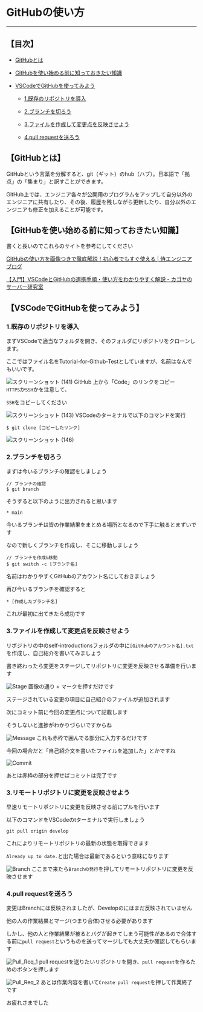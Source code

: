 # GitHubの使い方

---

## 【目次】

- [GitHubとは](#GitHubとは)

- [GitHubを使い始める前に知っておきたい知識](#GitHubを使い始める前に知っておきたい知識)

- [VSCodeでGitHubを使ってみよう](#VSCodeでGitHubを使ってみよう)
  
  - [1.既存のリポジトリを導入](#1既存のリポジトリを導入)
  
  - [2.ブランチを切ろう](#2ブランチを切ろう)
  
  - [3.ファイルを作成して変更点を反映させよう](#3ファイルを作成して変更点を反映させよう)
  
  - [4.pull requestを送ろう](#4pull-requestを送ろう)

## 【GitHubとは】

GitHubという言葉を分解すると、git（ギット）のhub（ハブ）。日本語で「拠点」の「集まり」と訳すことができます。

GitHub上では、エンジニア各々が公開用のプログラムをアップして自分以外のエンジニアに共有したり、その後、履歴を残しながら更新したり、自分以外のエンジニアも修正を加えることが可能です。

## 【GitHubを使い始める前に知っておきたい知識】

書くと長いのでこれらのサイトを参考にしてください

[GitHubの使い方を画像つきで徹底解説！初心者でもすぐ使える | 侍エンジニアブログ](https://www.sejuku.net/blog/73468)  

[【入門】VSCodeとGitHubの連携手順・使い方をわかりやすく解説 - カゴヤのサーバー研究室](https://www.kagoya.jp/howto/rentalserver/webtrend/vscode/)

## 【VSCodeでGitHubを使ってみよう】

### 1.既存のリポジトリを導入

まずVSCodeで適当なフォルダを開き、そのフォルダにリポジトリをクローンします。

ここではファイル名をTutorial-for-Github-Testとしていますが、名前はなんでもいいです。

![スクリーンショット (141)](https://github.com/user-attachments/assets/96665de1-40e3-4827-bca0-7ded8af5e4b6)
GitHub 上から「Code」のリンクをコピー  
`HTTPS`か`SSH`かを注意して、

`SSH`をコピーしてください

![スクリーンショット (143)](https://github.com/user-attachments/assets/ecf8db88-2f95-4351-8bdb-0f2171ebab1a)
VSCodeのターミナルで以下のコマンドを実行

```
$ git clone [コピーしたリンク]
```

![スクリーンショット (146)](https://github.com/user-attachments/assets/c1e95c4e-5228-47e9-919f-d1ab82b3fb77)
### 2.ブランチを切ろう

まずは今いるブランチの確認をしましょう

```git
// ブランチの確認
$ git branch
```

そうすると以下のように出力されると思います

```git
* main
```

今いるブランチは皆の作業結果をまとめる場所となるので下手に触るとまずいです

なので新しくブランチを作成し、そこに移動しましょう

```git
// ブランチを作成&移動
$ git switch -c [ブランチ名]
```

名前はわかりやすくGitHubのアカウント名にしておきましょう

再び今いるブランチを確認すると

```git
* [作成したブランチ名]
```

これが最初に出てきたら成功です

### 3.ファイルを作成して変更点を反映させよう

リポジトリの中のself-introductionsフォルダの中に`[GitHubのアカウント名].txt`を作成し、自己紹介を書いてみましょう

書き終わったら変更をステージしてリポジトリに変更を反映させる準備を行います

![Stage](https://github.com/user-attachments/assets/56ed15d2-6590-4620-9307-75b5fd3fc515)
画像の通り + マークを押すだけです

ステージされている変更の項目に自己紹介のファイルが追加されます

次にコミット前に今回の変更点について記載します

そうしないと進捗がわかりづらいですからね

![Message](https://github.com/user-attachments/assets/88bc1c9b-1396-4c36-9c33-37c5e5151b0f)
これも赤枠で囲んでる部分に入力するだけです

今回の場合だと「自己紹介文を書いたファイルを追加した」とかですね

![Commit](https://github.com/user-attachments/assets/e9327eda-5f39-4a76-afe5-efa17e4271ea)

あとは赤枠の部分を押せばコミットは完了です

### 3.リモートリポジトリに変更を反映させよう

早速リモートリポジトリに変更を反映させる前にプルを行います

以下のコマンドをVSCodeのtターミナルで実行しましょう

```git
git pull origin develop
```

これによりリモートリポジトリの最新の状態を取得できます

`Already up to date.`と出た場合は最新であるという意味になります

![Branch](https://github.com/user-attachments/assets/f79b42d7-fce8-4064-8a50-a6e0671512f4)
ここまで来たら`Branchの発行`を押してリモートリポジトリに変更を反映させます

### 4.pull requestを送ろう

変更はBranchには反映されましたが、Developのにはまだ反映されていません

他の人の作業結果とマージ(つまり合体)させる必要があります

しかし、他の人と作業結果が被るとバグが起きてしまう可能性があるので合体する前に`pull request`というものを送ってマージしても大丈夫か確認してもらいます

![Pull_Req_1](https://github.com/user-attachments/assets/4da98754-e0d7-4103-9c6f-2091a96e7112)
pull requestを送りたいリポジトリを開き、`pull request`を作るためのボタンを押します

![Pull_Req_2](https://github.com/user-attachments/assets/b1bcb6a5-cc87-487b-8081-fa5cb0d93698)
あとは作業内容を書いて`Create pull request`を押して作業終了です

お疲れさまでした




